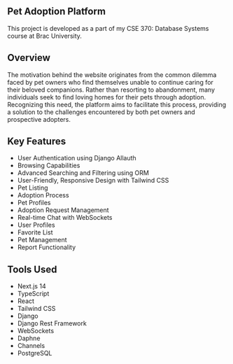 ## Pet Adoption Platform

This project is developed as a part of my CSE 370: Database Systems course at Brac University.


## Overview

The motivation behind the website originates from the common dilemma faced by pet owners who find themselves unable to continue caring for their beloved companions. Rather than resorting to abandonment, many individuals seek to find loving homes for their pets through adoption. Recognizing this need, the platform aims to facilitate this process, providing a solution to the challenges encountered by both pet owners and prospective adopters.


## Key Features

- User Authentication using Django Allauth
- Browsing Capabilities
- Advanced Searching and Filtering using ORM
- User-Friendly, Responsive Design with Tailwind CSS
- Pet Listing
- Adoption Process
- Pet Profiles
- Adoption Request Management
- Real-time Chat with WebSockets
- User Profiles
- Favorite List
- Pet Management
- Report Functionality


## Tools Used

- Next.js 14
- TypeScript
- React
- Tailwind CSS
- Django
- Django Rest Framework
- WebSockets
- Daphne
- Channels
- PostgreSQL
 
